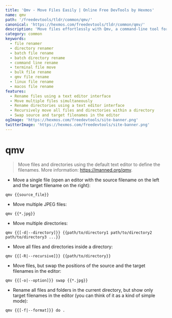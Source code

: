 ```yaml
---
title: 'Qmv - Move Files Easily | Online Free DevTools by Hexmos'
name: qmv
path: '/freedevtools/tldr/common/qmv/'
canonical: 'https://hexmos.com/freedevtools/tldr/common/qmv/'
description: 'Move files effortlessly with Qmv, a command-line tool for renaming files using your default text editor. Free online tool, no registration required.'
category: common
keywords:
  - file renamer
  - directory renamer
  - batch file rename
  - batch directory rename
  - command line rename
  - terminal file move
  - bulk file rename
  - qmv file rename
  - linux file rename
  - macos file rename
features:
  - Rename files using a text editor interface
  - Move multiple files simultaneously
  - Rename directories using a text editor interface
  - Recursively move all files and directories within a directory
  - Swap source and target filenames in the editor
ogImage: 'https://hexmos.com/freedevtools/site-banner.png'
twitterImage: 'https://hexmos.com/freedevtools/site-banner.png'
---
```


# qmv

> Move files and directories using the default text editor to define the filenames.
> More information: <https://manned.org/qmv>.

- Move a single file (open an editor with the source filename on the left and the target filename on the right):

`qmv {{source_file}}`

- Move multiple JPEG files:

`qmv {{*.jpg}}`

- Move multiple directories:

`qmv {{[-d|--directory]}} {{path/to/directory1 path/to/directory2 path/to/directory3 ...}}`

- Move all files and directories inside a directory:

`qmv {{[-R|--recursive]}} {{path/to/directory}}`

- Move files, but swap the positions of the source and the target filenames in the editor:

`qmv {{[-o|--option]}} swap {{*.jpg}}`

- Rename all files and folders in the current directory, but show only target filenames in the editor (you can think of it as a kind of simple mode):

`qmv {{[-f|--format]}} do .`

